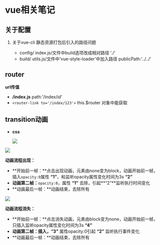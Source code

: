 # vue相关笔记

## 关于配置

1. 关于vue-cli 静态资源打包后引入的路径问题

   - config/ index.js/文件中build选项改成相对路径 './'
   - build/ utils.js/文件中'vue-style-loader'中加入路径 publicPath:'../../'​


## router

**url传值**

- **/index.js** path:'/index/id'
- `<router-link to='/index/123'>`  this.$router 对象中能获取


## transition动画

- **css**

  ![](D:\实验室学习\学习笔记\Typora\assets/vue动画.png)



![](D:\实验室学习\学习笔记\Typora\assets/vue动画原理2.png)

**动画流程出现：**

- **开始前一帧：**点击出现动画，元素由none变为block，动画开始前一帧，插入`opacity:0`属性 **“1”**，和监听opacity属性变化时间为3s **“2”**
- **动画第二帧：**`opacity:0`，属性 **“1”** 去除，引起**“2”**监听执行时间变化
- **动画最后一帧：**动画结束，去除所有

![](D:\实验室学习\学习笔记\Typora\assets/vue动画原理1.png)

**动画流程消失：**

- **开始前一帧：**点击消失动画，元素由block变为none，动画开始前一帧，只插入监听opacity属性变化时间为3s **“4”**
- **动画第二帧：**插入，**“3”** 属性opacity:0引起 **“2”** 监听执行事件变化
- **动画最后一帧：**动画结束，去除所有
